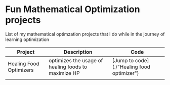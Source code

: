 # Fun Mathematical Optimization projects 

List of my mathematical optimzation projects that I do while in the journey of learning optimization 

| Project                 | Description                                         | Code                                          |
|-------------------------|-----------------------------------------------------|-----------------------------------------------|
| Healing Food Optimizers | optimizes the usage of healing foods to maximize HP | [Jump to code](./"Healing food optimizer") |
|                         |                                                     |                                               |
